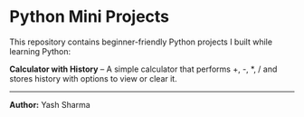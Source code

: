 # Python Mini Projects

This repository contains  beginner-friendly Python projects I built while learning Python:

 **Calculator with History** – A simple calculator that performs +, -, *, / and stores history with options to view or clear it.  


---

**Author:** Yash Sharma
